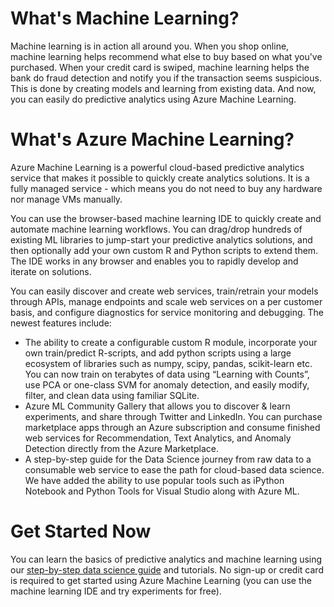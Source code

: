 <properties 
   pageTitle="What's Machine Learning?" 
   description="Introduction and Overview to Azure Machine Learning" 
   services="machine-learning" 
   authors="tedway" 
   manager="neerajkh" 
   editor=""/>

<tags
   ms.service="machine-learning"
   ms.devlang="multiple"
   ms.topic="article"
   ms.tgt_pltfrm="na"
   ms.workload="tbd" 
   ms.date="02/19/2015"
   ms.author="tedway"/>

# What's Machine Learning?
Machine learning is in action all around you.  When you shop online, machine learning helps recommend what else to buy based on what you've purchased.  When your credit card is swiped, machine learning helps the bank do fraud detection and notify you if the transaction seems suspicious.  This is done by creating models and learning from existing data.  And now, you can easily do predictive analytics using Azure Machine Learning.

# What's Azure Machine Learning?
Azure Machine Learning is a powerful cloud-based predictive analytics service that makes it possible to quickly create analytics solutions.  It is a fully managed service - which means you do not need to buy any hardware nor manage VMs manually.

You can use the browser-based machine learning IDE to quickly create and automate machine learning workflows.  You can drag/drop hundreds of existing ML libraries to jump-start your predictive analytics solutions, and then optionally add your own custom R and Python scripts to extend them.  The IDE works in any browser and enables you to rapidly develop and iterate on solutions.

You can easily discover and create web services, train/retrain your models through APIs, manage endpoints and scale web services on a per customer basis, and configure diagnostics for service monitoring and debugging.  The newest features include:

- The ability to create a configurable custom R module, incorporate your own train/predict R-scripts, and add python scripts using a large ecosystem of libraries such as numpy, scipy, pandas, scikit-learn etc. You can now train on terabytes of data using “Learning with Counts”, use PCA or one-class SVM for anomaly detection, and easily modify, filter, and clean data using familiar SQLite. 
- Azure ML Community Gallery that allows you to discover & learn experiments, and share through Twitter and LinkedIn. You can purchase marketplace apps through an Azure subscription and consume finished web services for Recommendation, Text Analytics, and Anomaly Detection directly from the Azure Marketplace. 
- A step-by-step guide for the Data Science journey from raw data to a consumable web service to ease the path for cloud-based data science. We have added the ability to use popular tools such as iPython Notebook and Python Tools for Visual Studio along with Azure ML.

# Get Started Now
You can learn the basics of predictive analytics and machine learning using our [step-by-step data science guide](https://studio.azureml.net/) and tutorials.  No sign-up or credit card is required to get started using Azure Machine Learning (you can use the machine learning IDE and try experiments for free).  
